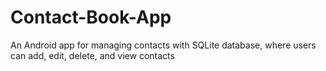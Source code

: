 # Contact-Book-App
An Android app for managing contacts with SQLite database, where users can add, edit, delete, and view contacts
